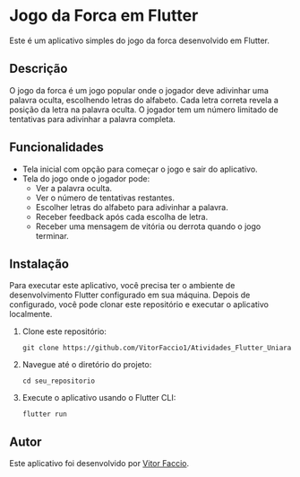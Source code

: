 # Jogo da Forca em Flutter

Este é um aplicativo simples do jogo da forca desenvolvido em Flutter.

## Descrição

O jogo da forca é um jogo popular onde o jogador deve adivinhar uma palavra oculta, escolhendo letras do alfabeto. Cada letra correta revela a posição da letra na palavra oculta. O jogador tem um número limitado de tentativas para adivinhar a palavra completa.

## Funcionalidades

- Tela inicial com opção para começar o jogo e sair do aplicativo.
- Tela do jogo onde o jogador pode:
  - Ver a palavra oculta.
  - Ver o número de tentativas restantes.
  - Escolher letras do alfabeto para adivinhar a palavra.
  - Receber feedback após cada escolha de letra.
  - Receber uma mensagem de vitória ou derrota quando o jogo terminar.

## Instalação

Para executar este aplicativo, você precisa ter o ambiente de desenvolvimento Flutter configurado em sua máquina. Depois de configurado, você pode clonar este repositório e executar o aplicativo localmente.

1. Clone este repositório:
   ```
   git clone https://github.com/VitorFaccio1/Atividades_Flutter_Uniara
   ```

2. Navegue até o diretório do projeto:
   ```
   cd seu_repositorio
   ```

3. Execute o aplicativo usando o Flutter CLI:
   ```
   flutter run
   ```

## Autor

Este aplicativo foi desenvolvido por [Vitor Faccio](https://github.com/VitorFaccio1).